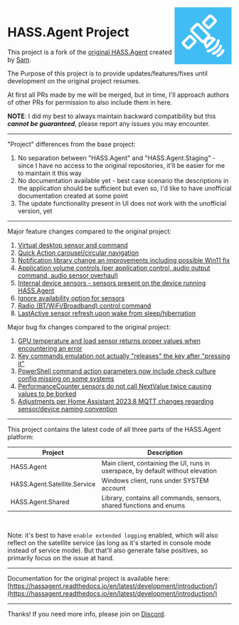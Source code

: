 <a href="https://github.com/LAB02-Research/HASS.Agent/">
    <img src="https://raw.githubusercontent.com/LAB02-Research/HASS.Agent/main/images/logo_128.png" alt="HASS.Agent logo" title="HASS.Agent" align="right" height="128" /></a>

# HASS.Agent Project

This project is a fork of the [original HASS.Agent](https://github.com/LAB02-Research/HASS.Agent) created by [Sam](https://github.com/LAB02-Research).

The Purpose of this project is to provide updates/features/fixes until development on the original project resumes.

At first all PRs made by me will be merged, but in time, I'll approach authors of other PRs for permission to also include them in here.

**NOTE**: I did my best to always maintain backward compatibility but this ***cannot be guaranteed***, please report any issues you may encounter.

----

"Project" differences from the base project:
1. No separation between "HASS.Agent" and "HASS.Agent.Staging" - since I have no access to the original repositories, it'll be easier for me to maintain it this way
2. No documentation available yet - best case scenario the descriptions in the application should be sufficient but even so, I'd like to have unofficial documentation created at some point
3. The update functionality present in UI does not work with the unofficial version, yet

----

Major feature changes compared to the original project:
1. [Virtual desktop sensor and command](https://github.com/LAB02-Research/HASS.Agent.Staging/pull/12)
2. [Quick Action carousel/circular navigation](https://github.com/LAB02-Research/HASS.Agent.Staging/pull/15)
3. [Notification library change an improvements including possible Win11 fix](https://github.com/LAB02-Research/HASS.Agent.Staging/pull/18)
4. [Application volume controls (per application control, audio output command, audio sensor overhaul)](https://github.com/LAB02-Research/HASS.Agent.Staging/pull/19)
5. [Internal device sensors - sensors present on the device running HASS.Agent](https://github.com/LAB02-Research/HASS.Agent.Staging/pull/21)
6. [Ignore availability option for sensors](https://github.com/LAB02-Research/HASS.Agent.Staging/pull/22)
6. [Radio (BT/WiFi/Broadband) control command](https://github.com/LAB02-Research/HASS.Agent.Staging/pull/23)
7. [LastActive sensor refresh upon wake from sleep/hibernation](https://github.com/LAB02-Research/HASS.Agent.Staging/pull/9)

Major bug fix changes compared to the original project:
1. [GPU temperature and load sensor returns proper values when encountering an error](https://github.com/LAB02-Research/HASS.Agent.Staging/pull/10)
2. [Key commands emulation not actually "releases" the key after "pressing it"](https://github.com/LAB02-Research/HASS.Agent.Staging/pull/13)
3. [PowerShell command action parameters now include check culture config missing on some systems](https://github.com/LAB02-Research/HASS.Agent.Staging/pull/14)
4. [PerformanceCounter sensors do not call NextValue twice causing values to be borked](https://github.com/LAB02-Research/HASS.Agent.Staging/pull/16)
5. [Adjustments per Home Assistant 2023.8 MQTT changes regarding sensor/device naming convention](https://github.com/LAB02-Research/HASS.Agent.Staging/pull/20)

----

This project contains the latest code of all three parts of the HASS.Agent platform:


| Project | Description |
|---|---|
| HASS.Agent | Main client, containing the UI, runs in userspace, by default without elevation |
| HASS.Agent.Satellite.Service | Windows client, runs under SYSTEM account |
| HASS.Agent.Shared | Library, contains all commands, sensors, shared functions and enums |

<br/>


Note: it's best to have `enable extended logging` enabled, which will also reflect on the satellite service (as long as it's started in console mode instead of service mode). But that'll also generate false positives, so primarily focus on the issue at hand.

----

Documentation for the original project is available here: [https://hassagent.readthedocs.io/en/latest/development/introduction/](https://hassagent.readthedocs.io/en/latest/development/introduction/)

----

Thanks! If you need more info, please join on [Discord](https://discord.gg/nMvqzwrVBU).
